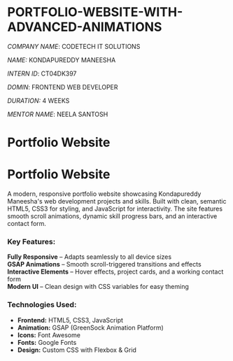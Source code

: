 # PORTFOLIO-WEBSITE-WITH-ADVANCED-ANIMATIONS

*COMPANY NAME*: CODETECH IT SOLUTIONS

*NAME:* KONDAPUREDDY MANEESHA

*INTERN ID*: CT04DK397

*DOMIN*: FRONTEND WEB DEVELOPER

*DURATION:* 4 WEEKS

*MENTOR NAME*: NEELA SANTOSH

# Portfolio Website

# Portfolio Website  

A modern, responsive portfolio website showcasing Kondapureddy Maneesha's web development projects and skills. Built with clean, semantic HTML5, CSS3 for styling, and JavaScript for interactivity. The site features smooth scroll animations, dynamic skill progress bars, and an interactive contact form.  

### Key Features:  
 **Fully Responsive** – Adapts seamlessly to all device sizes  
**GSAP Animations** – Smooth scroll-triggered transitions and effects  
**Interactive Elements** – Hover effects, project cards, and a working contact form  
**Modern UI** – Clean design with CSS variables for easy theming  

### Technologies Used:  
- **Frontend:** HTML5, CSS3, JavaScript  
- **Animation:** GSAP (GreenSock Animation Platform)  
- **Icons:** Font Awesome  
- **Fonts:** Google Fonts   
- **Design:** Custom CSS with Flexbox & Grid    
